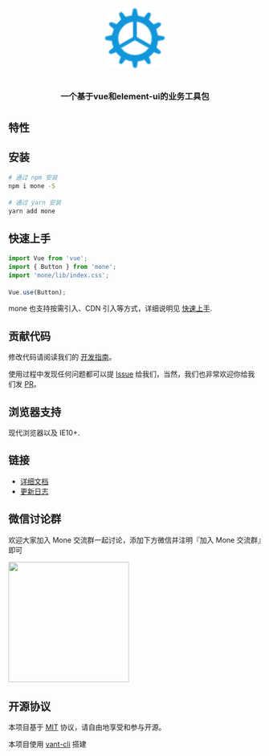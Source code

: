 <p align="center">
    <img alt="logo" src="docs/assets/logo.png" width="120" style="margin-bottom: 10px;">
</p>
<h3 align="center" style="margin: 30px 0 35px;">一个基于vue和element-ui的业务工具包</h3>

## 特性

## 安装

```bash
# 通过 npm 安装
npm i mone -S

# 通过 yarn 安装
yarn add mone
```

## 快速上手

```js
import Vue from 'vue';
import { Button } from 'mone';
import 'mone/lib/index.css';

Vue.use(Button);
```

mone 也支持按需引入、CDN 引入等方式，详细说明见 [快速上手](https://jczzq.github.io/mone#/zh-CN/quickstart).

## 贡献代码

修改代码请阅读我们的 [开发指南](https://jczzq.github.io/mone/#/zh-CN/contribution)。

使用过程中发现任何问题都可以提 [Issue](https://github.com/jczzq/mone/issues) 给我们，当然，我们也非常欢迎你给我们发 [PR](https://github.com/jczzq/mone/pulls)。

## 浏览器支持

现代浏览器以及 IE10+.

## 链接

- [详细文档](https://jczzq.github.io/mone)
- [更新日志](https://jczzq.github.io/mone#/zh-CN/changelog)

## 微信讨论群

欢迎大家加入 Mone 交流群一起讨论，添加下方微信并注明『加入 Mone 交流群』即可

<img src="https://i.loli.net/2020/01/02/23lcaKiNOkrJ5BQ.jpg" width="240" height="240" >

## 开源协议

本项目基于 [MIT](https://zh.wikipedia.org/wiki/MIT%E8%A8%B1%E5%8F%AF%E8%AD%89) 协议，请自由地享受和参与开源。

本项目使用 [vant-cli](https://github.com/jczzq/mone/tree/dev/packages/vant-cli) 搭建
